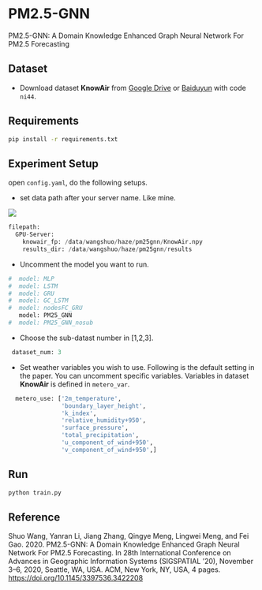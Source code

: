 # PM2.5-GNN

PM2.5-GNN: A Domain Knowledge Enhanced Graph Neural Network For PM2.5 Forecasting

## Dataset

- Download dataset **KnowAir** from [Google Drive](https://drive.google.com/open?id=1R6hS5VAgjJQ_wu8i5qoLjIxY0BG7RD1L) or [Baiduyun](https://pan.baidu.com/s/1rujAU8IJB-fJiDcuDK2huQ) with code `ni44`.

## Requirements

```bash
pip install -r requirements.txt
```

## Experiment Setup

open `config.yaml`, do the following setups.

- set data path after your server name. Like mine.

![](https://tva1.sinaimg.cn/large/0081Kckwly1gjy8kojsfmj30i202g746.jpg)

```python
filepath:
  GPU-Server:
    knowair_fp: /data/wangshuo/haze/pm25gnn/KnowAir.npy
    results_dir: /data/wangshuo/haze/pm25gnn/results

```

- Uncomment the model you want to run.

```python
#  model: MLP
#  model: LSTM
#  model: GRU
#  model: GC_LSTM
#  model: nodesFC_GRU
   model: PM25_GNN
#  model: PM25_GNN_nosub
```

- Choose the sub-datast number in [1,2,3].

```python
 dataset_num: 3
```

- Set weather variables you wish to use. Following is the default setting in the paper. You can uncomment specific variables. Variables in dataset **KnowAir** is defined in `metero_var`.

```python
  metero_use: ['2m_temperature',
               'boundary_layer_height',
               'k_index',
               'relative_humidity+950',
               'surface_pressure',
               'total_precipitation',
               'u_component_of_wind+950',
               'v_component_of_wind+950',]

```

## Run

```bash
python train.py
```

## Reference

Shuo Wang, Yanran Li, Jiang Zhang, Qingye Meng, Lingwei Meng, and Fei Gao. 2020. PM2.5-GNN: A Domain Knowledge Enhanced Graph Neural Network For PM2.5 Forecasting. In 28th International Conference on Advances in Geographic Information Systems (SIGSPATIAL ’20), November 3–6, 2020, Seattle, WA, USA. ACM, New York, NY, USA, 4 pages. https://doi.org/10.1145/3397536.3422208
